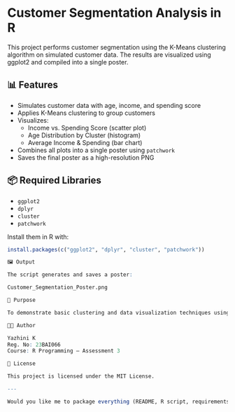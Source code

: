 

# Customer Segmentation Analysis in R

This project performs customer segmentation using the K-Means clustering algorithm on simulated customer data. The results are visualized using ggplot2 and compiled into a single poster.

## 📊 Features

- Simulates customer data with age, income, and spending score
- Applies K-Means clustering to group customers
- Visualizes:
  - Income vs. Spending Score (scatter plot)
  - Age Distribution by Cluster (histogram)
  - Average Income & Spending (bar chart)
- Combines all plots into a single poster using `patchwork`
- Saves the final poster as a high-resolution PNG

## 📦 Required Libraries

- `ggplot2`
- `dplyr`
- `cluster`
- `patchwork`

Install them in R with:

```r
install.packages(c("ggplot2", "dplyr", "cluster", "patchwork"))

🖼 Output

The script generates and saves a poster:

Customer_Segmentation_Poster.png

🧠 Purpose

To demonstrate basic clustering and data visualization techniques using R for customer segmentation.

👩‍💻 Author

Yazhini K
Reg. No: 23BAI066
Course: R Programming — Assessment 3

📄 License

This project is licensed under the MIT License.

---

Would you like me to package everything (README, R script, requirements, etc.) into a `.zip` you can upload to GitHub?

